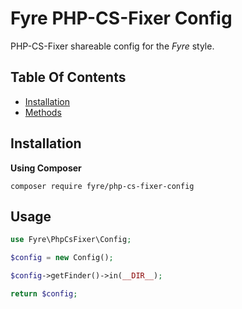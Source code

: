 # Fyre PHP-CS-Fixer Config

PHP-CS-Fixer shareable config for the *Fyre* style.


## Table Of Contents
- [Installation](#installation)
- [Methods](#methods)



## Installation

**Using Composer**

```
composer require fyre/php-cs-fixer-config
```


## Usage

```php
use Fyre\PhpCsFixer\Config;

$config = new Config();

$config->getFinder()->in(__DIR__);

return $config;

```